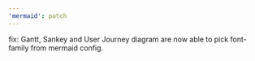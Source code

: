 ```yaml
---
'mermaid': patch
---
```


fix: Gantt, Sankey and User Journey diagram are now able to pick font-family from mermaid config.
